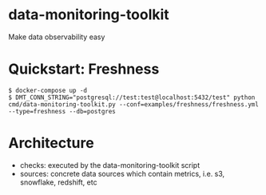 # data-monitoring-toolkit
Make data observability easy


# Quickstart: Freshness
```
$ docker-compose up -d
$ DMT_CONN_STRING="postgresql://test:test@localhost:5432/test" python cmd/data-monitoring-toolkit.py --conf=examples/freshness/freshness.yml --type=freshness --db=postgres
```


# Architecture
- checks: executed by the data-monitoring-toolkit script
- sources: concrete data sources which contain metrics, i.e. s3, snowflake, redshift, etc